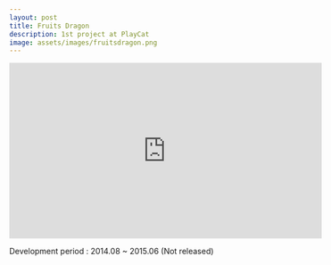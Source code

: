 ```yaml
---
layout: post
title: Fruits Dragon
description: 1st project at PlayCat
image: assets/images/fruitsdragon.png
---
```


<iframe width="560" height="315" src="https://www.youtube.com/embed/Eds03mFc3HE" frameborder="0" allowfullscreen></iframe>

Development period : 2014.08 ~ 2015.06 (Not released)

